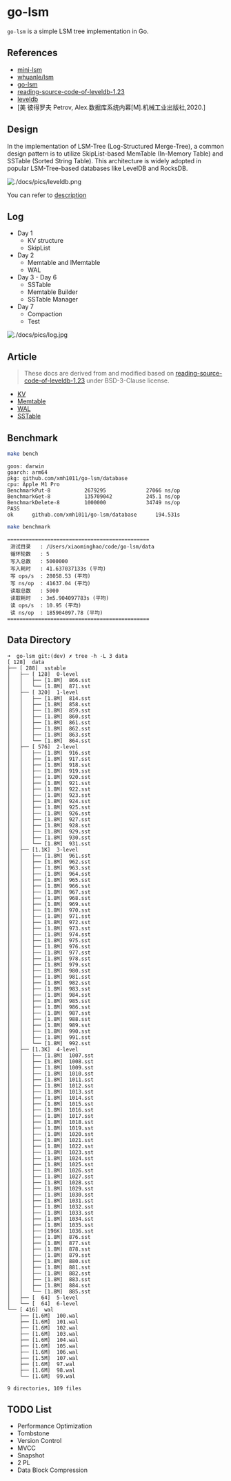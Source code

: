 # go-lsm

`go-lsm` is a simple LSM tree implementation in Go.

## References

- [mini-lsm](https://skyzh.github.io/mini-lsm/)
- [whuanle/lsm](https://www.cnblogs.com/whuanle/p/16297025.html)
- [go-lsm](https://github.com/SarthakMakhija/go-lsm)
- [reading-source-code-of-leveldb-1.23](https://github.com/SmartKeyerror/reading-source-code-of-leveldb-1.23)
- [leveldb](https://github.com/merlin82/leveldb)
- [美 彼得罗夫 Petrov, Alex.数据库系统内幕[M].机械工业出版社,2020.]

## Design

In the implementation of LSM-Tree (Log-Structured Merge-Tree), a common design pattern is to utilize SkipList-based MemTable (In-Memory Table) and SSTable (Sorted String Table). This architecture is widely adopted in popular LSM-Tree-based databases like LevelDB and RocksDB.

![./docs/pics/leveldb.png](./docs/pics/leveldb.png)

You can refer to [description](./docs/description.md)

## Log

- Day 1
  - KV structure
  - SkipList
- Day 2
  - Memtable and IMemtable
  - WAL
- Day 3 - Day 6
  - SSTable
  - Memtable Builder
  - SSTable Manager
- Day 7
  - Compaction
  - Test

![./docs/pics/log.jpg](./docs/pics/log.jpg)

## Article

> These docs are derived from and modified based on [reading-source-code-of-leveldb-1.23](https://github.com/SmartKeyerror/reading-source-code-of-leveldb-1.23) under BSD-3-Clause license.

- [KV](kv/README.md)
- [Memtable](memtable/README.md)
- [WAL](wal/README.md)
- [SSTable](sstable/README.md)

## Benchmark

```bash
make bench
```

```text
goos: darwin
goarch: arm64
pkg: github.com/xmh1011/go-lsm/database
cpu: Apple M1 Pro
BenchmarkPut-8           2679295             27066 ns/op
BenchmarkGet-8           135709042           245.1 ns/op
BenchmarkDelete-8        1000000             34749 ns/op
PASS
ok      github.com/xmh1011/go-lsm/database      194.531s
```

```bash
make benchmark
```

```text
==============================================
 测试目录   : /Users/xiaominghao/code/go-lsm/data
 循环轮数   : 5
 写入总数   : 5000000
 写入耗时   : 41.637037133s (平均)
 写 ops/s  : 28058.53 (平均)
 写 ns/op  : 41637.04 (平均)
 读取总数   : 5000
 读取耗时   : 3m5.904097783s (平均)
 读 ops/s  : 10.95 (平均)
 读 ns/op  : 185904097.78 (平均)
==============================================
```

## Data Directory

```text
➜  go-lsm git:(dev) ✗ tree -h -L 3 data
[ 128]  data
├── [ 288]  sstable
│   ├── [ 128]  0-level
│   │   ├── [1.8M]  866.sst
│   │   └── [1.8M]  871.sst
│   ├── [ 320]  1-level
│   │   ├── [1.8M]  814.sst
│   │   ├── [1.8M]  858.sst
│   │   ├── [1.8M]  859.sst
│   │   ├── [1.8M]  860.sst
│   │   ├── [1.8M]  861.sst
│   │   ├── [1.8M]  862.sst
│   │   ├── [1.8M]  863.sst
│   │   └── [1.8M]  864.sst
│   ├── [ 576]  2-level
│   │   ├── [1.8M]  916.sst
│   │   ├── [1.8M]  917.sst
│   │   ├── [1.8M]  918.sst
│   │   ├── [1.8M]  919.sst
│   │   ├── [1.8M]  920.sst
│   │   ├── [1.8M]  921.sst
│   │   ├── [1.8M]  922.sst
│   │   ├── [1.8M]  923.sst
│   │   ├── [1.8M]  924.sst
│   │   ├── [1.8M]  925.sst
│   │   ├── [1.8M]  926.sst
│   │   ├── [1.8M]  927.sst
│   │   ├── [1.8M]  928.sst
│   │   ├── [1.8M]  929.sst
│   │   ├── [1.8M]  930.sst
│   │   └── [1.8M]  931.sst
│   ├── [1.1K]  3-level
│   │   ├── [1.8M]  961.sst
│   │   ├── [1.8M]  962.sst
│   │   ├── [1.8M]  963.sst
│   │   ├── [1.8M]  964.sst
│   │   ├── [1.8M]  965.sst
│   │   ├── [1.8M]  966.sst
│   │   ├── [1.8M]  967.sst
│   │   ├── [1.8M]  968.sst
│   │   ├── [1.8M]  969.sst
│   │   ├── [1.8M]  970.sst
│   │   ├── [1.8M]  971.sst
│   │   ├── [1.8M]  972.sst
│   │   ├── [1.8M]  973.sst
│   │   ├── [1.8M]  974.sst
│   │   ├── [1.8M]  975.sst
│   │   ├── [1.8M]  976.sst
│   │   ├── [1.8M]  977.sst
│   │   ├── [1.8M]  978.sst
│   │   ├── [1.8M]  979.sst
│   │   ├── [1.8M]  980.sst
│   │   ├── [1.8M]  981.sst
│   │   ├── [1.8M]  982.sst
│   │   ├── [1.8M]  983.sst
│   │   ├── [1.8M]  984.sst
│   │   ├── [1.8M]  985.sst
│   │   ├── [1.8M]  986.sst
│   │   ├── [1.8M]  987.sst
│   │   ├── [1.8M]  988.sst
│   │   ├── [1.8M]  989.sst
│   │   ├── [1.8M]  990.sst
│   │   ├── [1.8M]  991.sst
│   │   └── [1.8M]  992.sst
│   ├── [1.3K]  4-level
│   │   ├── [1.8M]  1007.sst
│   │   ├── [1.8M]  1008.sst
│   │   ├── [1.8M]  1009.sst
│   │   ├── [1.8M]  1010.sst
│   │   ├── [1.8M]  1011.sst
│   │   ├── [1.8M]  1012.sst
│   │   ├── [1.8M]  1013.sst
│   │   ├── [1.8M]  1014.sst
│   │   ├── [1.8M]  1015.sst
│   │   ├── [1.8M]  1016.sst
│   │   ├── [1.8M]  1017.sst
│   │   ├── [1.8M]  1018.sst
│   │   ├── [1.8M]  1019.sst
│   │   ├── [1.8M]  1020.sst
│   │   ├── [1.8M]  1021.sst
│   │   ├── [1.8M]  1022.sst
│   │   ├── [1.8M]  1023.sst
│   │   ├── [1.8M]  1024.sst
│   │   ├── [1.8M]  1025.sst
│   │   ├── [1.8M]  1026.sst
│   │   ├── [1.8M]  1027.sst
│   │   ├── [1.8M]  1028.sst
│   │   ├── [1.8M]  1029.sst
│   │   ├── [1.8M]  1030.sst
│   │   ├── [1.8M]  1031.sst
│   │   ├── [1.8M]  1032.sst
│   │   ├── [1.8M]  1033.sst
│   │   ├── [1.8M]  1034.sst
│   │   ├── [1.8M]  1035.sst
│   │   ├── [196K]  1036.sst
│   │   ├── [1.8M]  876.sst
│   │   ├── [1.8M]  877.sst
│   │   ├── [1.8M]  878.sst
│   │   ├── [1.8M]  879.sst
│   │   ├── [1.8M]  880.sst
│   │   ├── [1.8M]  881.sst
│   │   ├── [1.8M]  882.sst
│   │   ├── [1.8M]  883.sst
│   │   ├── [1.8M]  884.sst
│   │   └── [1.8M]  885.sst
│   ├── [  64]  5-level
│   └── [  64]  6-level
└── [ 416]  wal
    ├── [1.6M]  100.wal
    ├── [1.6M]  101.wal
    ├── [1.6M]  102.wal
    ├── [1.6M]  103.wal
    ├── [1.6M]  104.wal
    ├── [1.6M]  105.wal
    ├── [1.6M]  106.wal
    ├── [1.5M]  107.wal
    ├── [1.6M]  97.wal
    ├── [1.6M]  98.wal
    └── [1.6M]  99.wal

9 directories, 109 files
```

## TODO List

- Performance Optimization
- Tombstone
- Version Control
- MVCC
- Snapshot
- 2 PL
- Data Block Compression